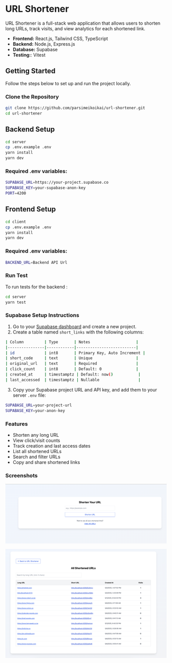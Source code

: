 # URL Shortener

URL Shortener is a full-stack web application that allows users to shorten long URLs, track visits, and view analytics for each shortened link.

- **Frontend:** React.js, Tailwind CSS, TypeScript
- **Backend:** Node.js, Express.js
- **Database:** Supabase
- **Testing:**: Vitest

## Getting Started

Follow the steps below to set up and run the project locally.

### Clone the Repository

```bash
git clone https://github.com/parsimeikoikai/url-shortener.git
cd url-shortener
```

## Backend Setup

```bash
cd server
cp .env.example .env
yarn install
yarn dev
```

### Required .env variables:

```bash
SUPABASE_URL=https://your-project.supabase.co
SUPABASE_KEY=your-supabase-anon-key
PORT=4200
```

## Frontend Setup

```bash
cd client
cp .env.example .env
yarn install
yarn dev
```

### Required .env variables:

```bash
BACKEND_URL=Backend API Url
```

### Run Test

To run tests for the backend :

```bash
cd server
yarn test
```

### Supabase Setup Instructions

1. Go to your [Supabase dashboard](https://app.supabase.com/) and create a new project.
2. Create a table named `short_links` with the following columns:

```bash
| Column         | Type       | Notes                    |
|----------------|------------|--------------------------|
| id             | int8       | Primary Key, Auto Increment |
| short_code     | text       | Unique                   |
| original_url   | text       | Required                 |
| click_count    | int8       | Default: 0               |
| created_at     | timestamptz | Default: now()           |
| last_accessed  | timestamptz | Nullable                 |
```

3. Copy your Supabase project URL and API key, and add them to your server `.env` file:

```bash
SUPABASE_URL=your-project-url
SUPABASE_KEY=your-anon-key
```

### Features

- Shorten any long URL
- View click/visit counts
- Track creation and last access dates
- List all shortened URLs
- Search and filter URLs
- Copy and share shortened links

### Screenshots

![Encode](./screenshots/encodeUrl.png)

![List](./screenshots/showUrls.png)
